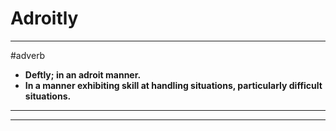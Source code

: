 # Adroitly
---
#adverb
- **Deftly; in an adroit manner.**
- **In a manner exhibiting skill at handling situations, particularly difficult situations.**
---
---
